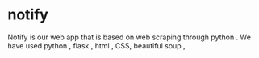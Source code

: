 # notify
Notify is our web app that is based on web scraping through python . We have used python , flask , html , CSS, beautiful soup ,
